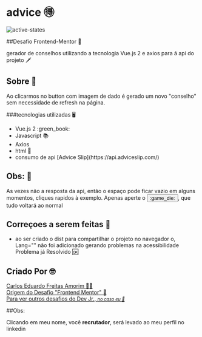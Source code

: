 # advice 🉐

![active-states](https://user-images.githubusercontent.com/93801199/156046024-cbaefcfc-ed93-4daa-a8d2-9a1d2c511099.jpg)

##Desafio Frontend-Mentor 🥇

<p>
  gerador de conselhos utilizando a tecnologia Vue.js 2 e axios para á api do projeto 🗡️
</p>

## Sobre 📓

<p>
  Ao clicarmos no button com imagem de dado é gerado um novo "conselho" sem necessidade de refresh na página.
</p>

###tecnologias utilizadas :desktop_computer:

<ul>
  <li> Vue.js 2 :green_book:
  <li> Javascript 📚
  <li> Axios 
  <li> html  📙
  <li> consumo de api [Advice Slip](https://api.adviceslip.com/) 
</ul>  

## Obs: 📖

<p> 
  As vezes não a resposta da api, então o espaço pode ficar vazio em alguns momentos, cliques rapidos à exemplo.
  Apenas aperte o <button>:game_die:</button>, que tudo voltará ao normal
</p>  

## Correçoes a serem feitas 🚀

<ul>
  <li>ao ser criado o dist para compartilhar o projeto no navegador o, Lang="" não foi adicionado gerando problemas na acessibilidade <span>Problema já Resolvido 🆗</span> 
</ul>  

## Criado Por 🤓

<a href="linkedin.com/in/carlos-eduardo-freitas-amorim-13102719b" target="blank">Carlos Eduardo Freitas Amorim :technologist: </a><br>
<a href="https://www.frontendmentor.io/" target="blank">Origem do Desafio "Frontend Mentor" 🚅 </a><br>
<a href="https://www.frontendmentor.io/profile/Carloss0002" target="blank">Para ver outros desafios do Dev Jr., <small><i>no caso eu 🥰</i></small></a>

##Obs:
<p>
  Clicando em meu nome, você <b>recrutador</b>, será levado ao meu perfil no linkedin
</p>




